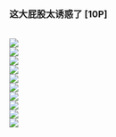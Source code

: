 <h3>这大屁股太诱惑了 [10P]</h3><br><div ><img src='https://23img.com/i/2023/10/11/c2dk6x.jpg'><br /><img src='https://23img.com/i/2023/10/11/c2mkcy.jpg'><br /><img src='https://23img.com/i/2023/10/11/c2mtg7.jpg'><br /><img src='https://23img.com/i/2023/10/11/c2n4w6.jpg'><br /><img src='https://23img.com/i/2023/10/11/c2ndg1.jpg'><br /><img src='https://23img.com/i/2023/10/11/c2nmaq.jpg'><br /><img src='https://23img.com/i/2023/10/11/c2o3wo.jpg'><br /><img src='https://23img.com/i/2023/10/11/c2o8wn.jpg'><br /><img src='https://23img.com/i/2023/10/11/c2oezw.jpg'><br /><img src='https://23img.com/i/2023/10/11/c2omvj.jpg'><br />
        </div><br>